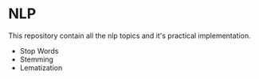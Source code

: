 # NLP
This repository contain all the nlp topics and it's practical implementation.
- Stop Words
- Stemming
- Lematization
